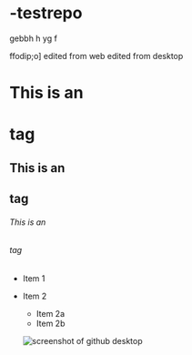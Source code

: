 

# -testrepo
gebbh
h
yg
f

ffodip;o]
edited from web
edited from desktop
# This is an <h1> tag
## This is an <h2> tag
###### This is an <h6> tag

* Item 1
* Item 2
  * Item 2a
  * Item 2b
  
  ![screenshot of github desktop](/images/github-desktop-01.png)
